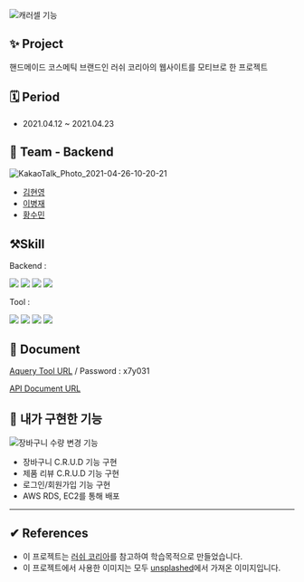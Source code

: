 ![캐러셀 기능](https://user-images.githubusercontent.com/74173368/128135993-bfe5aacd-0d26-4970-b0f3-136211b0f911.gif)



## ✨ Project
핸드메이드 코스메틱 브랜드인 러쉬 코리아의 웹사이트를 모티브로 한 프로젝트

## 🗓 Period
- 2021.04.12 ~ 2021.04.23

## 👫 Team - Backend
![KakaoTalk_Photo_2021-04-26-10-20-21](https://user-images.githubusercontent.com/74173368/128136004-57b41d67-1529-413e-9820-71130c728401.jpeg)
- [김현영](https://github.com/hyun0k)
- [이병재](https://github.com/redgpcmffld)
- [황수민](https://github.com/miniming)

## ⚒️Skill
Backend : <p><img src="https://img.shields.io/badge/Python-3766AB?style=flat-square&logo=Python&logoColor=white"/>
<img src="https://img.shields.io/badge/Django-092E20?style=flat-square&logo=Django&logoColor=white"/>
<img src="https://img.shields.io/badge/MySQL-4479A1?style=flat-square&logo=MySQL&logoColor=white"/>
<img src="https://img.shields.io/badge/AWS-232F3E?style=flat-square&logo=AWS&logoColor=white"/></p>
Tool : <p><img src="https://img.shields.io/badge/Slack-4A154B?style=flat-square&logo=Slack&logoColor=white"/>
<img src="https://img.shields.io/badge/Postman-FF6C37?style=flat-square&logo=Postman&logoColor=white"/>
<img src="https://img.shields.io/badge/Git-F05032?style=flat-square&logo=Git&logoColor=white"/>
<img src="https://img.shields.io/badge/Trello-0052CC?style=flat-square&logo=Trello&logoColor=white"/></p>

## 📑 Document
[Aquery Tool URL](https://aquerytool.com/aquerymain/index/?rurl=27bac6ec-223e-4dc2-9c2a-3cf2df591762&) / Password : x7y031

[API Document URL](https://documenter.getpostman.com/view/15442239/TzJvfHg4)


## 📝 내가 구현한 기능
![장바구니 수량 변경 기능](https://user-images.githubusercontent.com/74173368/128135975-a9a06a38-8016-419f-846b-99242b7b14b3.gif)

- 장바구니 C.R.U.D 기능 구현
- 제품 리뷰 C.R.U.D 기능 구현
- 로그인/회원가입 기능 구현
- AWS RDS, EC2를 통해 배포

-------------------
## ✔︎ References
- 이 프로젝트는 [러쉬 코리아](https://lush.co.kr/main/index.php)를 참고하여 학습목적으로 만들었습니다.
- 이 프로젝트에서 사용한 이미지는 모두 [unsplashed](https://unsplash.com/)에서 가져온 이미지입니다.
